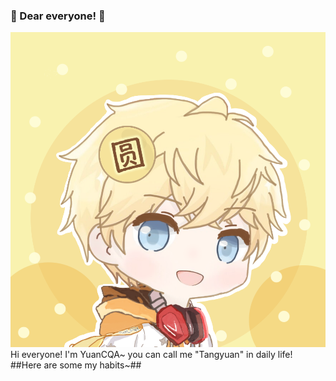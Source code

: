### 🌸 Dear everyone! 🌸
![image](https://github.com/YuanCQA9826/YuanCQA9826/blob/main/Yuan_CQA.png "My personal setting ww")
<br>Hi everyone! I'm YuanCQA~ you can call me "Tangyuan" in daily life!
<br>##Here are some my habits~##
<!--
**YuanCQA9826/YuanCQA9826** is a ✨ _special_ ✨ repository because its `README.md` (this file) appears on your GitHub profile.

Here are some ideas to get you started:

- 🔭 I’m currently working on ...
- 🌱 I’m currently learning ...
- 👯 I’m looking to collaborate on ...
- 🤔 I’m looking for help with ...
- 💬 Ask me about ...
- 📫 How to reach me: ...
- 😄 Pronouns: ...
- ⚡ Fun fact: ...
-->
